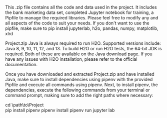 This .zip file contains all the code and data used in the project. It includes the bank marketing data set, completed Jupyter notebook for training, a Pipfile to manage the required libraries. Please feel free to modify any and all aspects of the code to suit your needs. If you don't want to use the pipfile, make sure to pip install jupyterlab, h2o, pandas, numpy, matplotlib, xlrd

Project.zip
Java is always required to run H2O. Supported versions include: Java 8, 9, 10, 11, 12, and 13. To build H2O or run H2O tests, the 64-bit JDK is required. Both of these are available on the Java download page.  If you have any issues with H2O installation, please refer to the official documentation.

Once you have downloaded and extracted Project.zip and have installed Java, make sure to install dependencies using pipenv with the provided Pipfile and execute all commands using pipenv. Next, to install pipenv, the dependencies, execute the following commands from your terminal or command prompt, making sure to add the right paths where necessary:

cd \path\to\Project\
pip install pipenv
pipenv install
pipenv run jupyter lab
